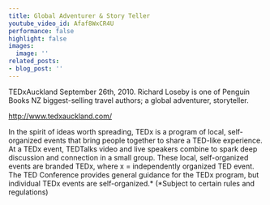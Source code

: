 ```yaml
---
title: Global Adventurer & Story Teller
youtube_video_id: Afaf8WxCR4U
performance: false
highlight: false
images:
  image: ''
related_posts:
- blog_post: ''
---
```


TEDxAuckland September 26th, 2010.
Richard Loseby is one of Penguin Books NZ biggest-selling travel authors; a global adventurer, storyteller.

http://www.tedxauckland.com/

In the spirit of ideas worth spreading, TEDx is a program of local, self-organized events that bring people together to share a TED-like experience. At a TEDx event, TEDTalks video and live speakers combine to spark deep discussion and connection in a small group. These local, self-organized events are branded TEDx, where x = independently organized TED event. The TED Conference provides general guidance for the TEDx program, but individual TEDx events are self-organized.* (*Subject to certain rules and regulations)
